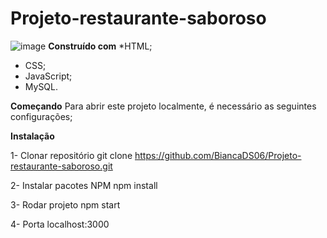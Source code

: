 # Projeto-restaurante-saboroso
 ![image](https://user-images.githubusercontent.com/97123676/159721149-670730a1-3317-4e5e-86e0-1e5e0ca7a80b.png)
**Construído com**
*HTML;
* CSS;
* JavaScript;
* MySQL.

**Começando**
Para abrir este projeto localmente, é necessário as seguintes configurações;

**Instalação**

1- Clonar repositório
   git clone https://github.com/BiancaDS06/Projeto-restaurante-saboroso.git
   
2- Instalar pacotes NPM
   npm install
   
3- Rodar projeto
   npm start
   
4- Porta 
   localhost:3000
